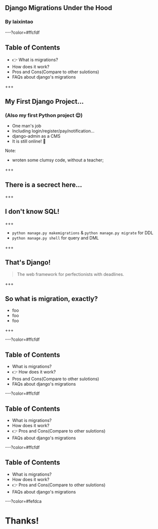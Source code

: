 ## Django Migrations Under the Hood

### By laixintao



---?color=#ffcfdf

## Table of Contents

- 👉 What is migrations?
- How does it work?
- Pros and Cons(Compare to other sulotions)
- FAQs about django's migrations

+++

## My First Django Project...
### (Also my first Python project 😌)

- One man's job
- Including login/register/pay/notification...
- django-admin as a CMS
- It is still online! 🎉

Note:
- wroten some clumsy code, without a teacher;

+++

## There is a secrect here...

+++

## I don't know SQL!

+++

- `python manage.py makemigrations` & `python manage.py migrate` for DDL
- `python manage.py shell` for query and DML

+++

## That's Django!

> The web framework for perfectionists with deadlines.

+++

## So what is migration, exactly?

- foo
- foo
- foo

+++




---?color=#ffcfdf

## Table of Contents

- What is migrations?
- 👉 How does it work?
- Pros and Cons(Compare to other sulotions)
- FAQs about django's migrations



---?color=#ffcfdf

## Table of Contents

- What is migrations?
- How does it work?
- 👉 Pros and Cons(Compare to other sulotions)
- FAQs about django's migrations

---?color=#ffcfdf

## Table of Contents

- What is migrations?
- How does it work?
- 👉 Pros and Cons(Compare to other sulotions)
- FAQs about django's migrations

---?color=#fefdca

# Thanks!

